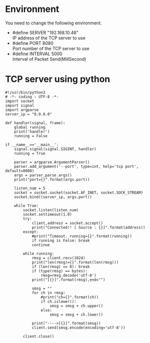 # Environment
You need to change the following environment.

- #define SERVER          "192.168.10.46"    
IP address of the TCP server to use   
- #define PORT            8080   
Port number of the TCP server to use   
- #define INTERVAL        5000   
Interval of Packet Send(MillSecond)   


# TCP server using python
```
#!/usr/bin/python3
# -*- coding : UTF-8 -*-
import socket
import signal
import argparse
server_ip = "0.0.0.0"

def handler(signal, frame):
    global running
    print('handler')
    running = False

if __name__=='__main__':
    signal.signal(signal.SIGINT, handler)
    running = True

    parser = argparse.ArgumentParser()
    parser.add_argument('--port', type=int, help='tcp port', default=8080)
    args = parser.parse_args()
    print("port={}".format(args.port))

    listen_num = 5
    socket = socket.socket(socket.AF_INET, socket.SOCK_STREAM)
    socket.bind((server_ip, args.port))

    while True:
        socket.listen(listen_num)
        socket.settimeout(1.0)
        try:
            client,address = socket.accept()
            print("Connected!! [ Source : {}]".format(address))
        except:
            #print("Timeout. running={}".format(running))
            if running is False: break
            continue

        while running:
            rmsg = client.recv(1024)
            print("len(rmsg)={}".format(len(rmsg)))
            if (len(rmsg) == 0): break
            if (type(rmsg) == bytes):
                rmsg=rmsg.decode('utf-8')
            print("[{}]".format(rmsg),end="")

            smsg = ""
            for ch in rmsg:
                #print("ch={}".format(ch))
                if ch.islower():
                    smsg = smsg + ch.upper()
                else:
                    smsg = smsg + ch.lower()

            print("---->[{}]".format(smsg))
            client.send(smsg.encode(encoding='utf-8'))

        client.close()
```
